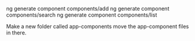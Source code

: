 ng generate component components/add
ng generate component components/search
ng generate component components/list

Make a new folder called app-components
move the app-component files in there.

